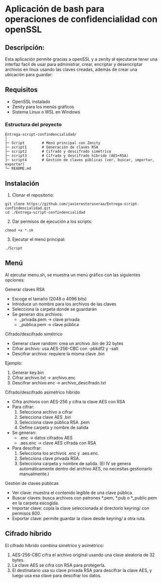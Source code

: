 # Aplicación de bash para operaciones de confidencialidad con openSSL

## Descripción:
Esta aplicación permite gracias a openSSL y a zenity al ejecutarse tener una interfaz facil de usar para administrar, crear, encriptar y desencriptar archivos en linux usando las claves creadas, además de crear una ubicación para guardar:

## Requisitos
- OpenSSL instalado
- Zenity para los menús gráficos
- Sistema Linux o WSL en Windows

### Estructura del proyecto

```
Entrega-script-confindencialidad/
│
├─ Script        # Menú principal con Zenity
├─ script1       # Generación de claves RSA
├─ script2       # Cifrado y descifrado simétrico
├─ script3       # Cifrado y descifrado híbrido (AES+RSA)
├─ script4       # Gestión de claves públicas (ver, buscar, importar, exportar)
└─ README.md
```
## Instalación


1. Clonar el repositorio:
```
git clone https://github.com/javieresterasoraa/Entrega-script-confindencialidad.git
cd ./Entrega-script-confindencialidad
```
2. Dar permisos de ejecución a los scripts:
```
chmod +x *.sh
```
3. Ejecutar el menú principal:
```
./Script
```
## Menú
Al ejecutar menu.sh, se muestra un menú gráfico con las siguientes opciones:

Generar claves RSA
- Escoge el tamaño (2048 o 4096 bits)
- Introduce un nombre para los archivos de las claves
- Selecciona la carpeta donde se guardarán
- Se generan dos archivos:
  - <nombre>_privada.pem → clave privada
  - <nombre>_publica.pem → clave pública

Cifrado/descifrado simétrico
- Generar clave random: crea un archivo .bin de 32 bytes
- Cifrar archivo: usa AES-256-CBC con -pbkdf2 y -salt
- Descifrar archivo: requiere la misma clave .bin

Ejemplo:
1. Generar key.bin
2. Cifrar archivo.txt → archivo.enc
3. Descifrar archivo.enc → archivo_descifrado.txt

Cifrado/descifrado asimétrico híbrido
- Cifra archivos con AES-256 y cifra la clave AES con RSA
- Para cifrar:
  1. Selecciona archivo a cifrar
  2. Selecciona clave AES .bin
  3. Selecciona clave pública RSA .pem
  4. Define carpeta y nombre de salida
- Se generan:
  - <archivo>.enc → datos cifrados AES
  - <archivo>.aes.enc → clave AES cifrada con RSA
- Para descifrar:
  1. Selecciona los archivos .enc y .aes.enc.
  2. Selecciona clave privada RSA.
  3. Selecciona carpeta y nombre de salida.
(El IV se genera automáticamente dentro del archivo AES, no necesitas gestionarlo manualmente.)

Gestión de claves públicas
- Ver clave: muestra el contenido legible de una clave pública.
- Buscar claves: busca archivos con patrones *.pem, *.pub o *_public.pem en la carpeta escogida.
- Importar clave: copia la clave seleccionada al directorio keyring/ con permisos 600.
- Exportar clave: permite guardar la clave desde keyring/ a otra ruta.

## Cifrado híbrido

El cifrado híbrido combina simétrico y asimétrico:

1. AES-256-CBC cifra el archivo original usando una clave aleatoria de 32 bytes.
2. La clave AES se cifra con RSA para protegerla.
3. El destinatario usa su clave privada RSA para descifrar la clave AES, y luego usa esa clave para descifrar los datos.
